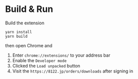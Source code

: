 # Build & Run

Build the extension

```
yarn install
yarn build
```

then open Chrome and

1. Enter `chrome://extensions/` to your address bar
2. Enable the `Developer mode`
3. Clicked the `Load unpacked` button
4. Visit the `https://8122.jp/orders/downloads` after signing in
